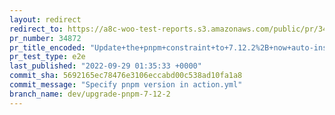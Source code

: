 ```yaml
---
layout: redirect
redirect_to: https://a8c-woo-test-reports.s3.amazonaws.com/public/pr/34872/e2e/index.html
pr_number: 34872
pr_title_encoded: "Update+the+pnpm+constraint+to+7.12.2%2B+now+auto-install+is+fixed."
pr_test_type: e2e
last_published: "2022-09-29 01:35:33 +0000"
commit_sha: 5692165ec78476e3106eccabd00c538ad10fa1a8
commit_message: "Specify pnpm version in action.yml"
branch_name: dev/upgrade-pnpm-7-12-2
---
```

